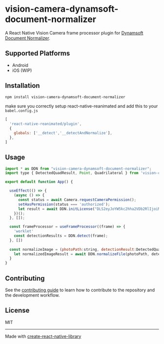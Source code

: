 # vision-camera-dynamsoft-document-normalizer

A React Native Vision Camera frame processor plugin for [Dynamsoft Document Normalizer](https://www.dynamsoft.com/document-normalizer/docs/).

## Supported Platforms

* Android
* iOS (WIP)

## Installation

```sh
npm install vision-camera-dynamsoft-document-normalizer
```

make sure you correctly setup react-native-reanimated and add this to your `babel.config.js`

```js
[
  'react-native-reanimated/plugin',
  {
    globals: ['__detect','__detectAndNormalize'],
  },
]
```


## Usage

```js
import * as DDN from "vision-camera-dynamsoft-document-normalizer";
import type { DetectedQuadResult, Point, Quadrilateral } from 'vision-camera-dynamsoft-document-normalizer';

export default function App() {

  useEffect(() => {
    (async () => {
      const status = await Camera.requestCameraPermission();
      setHasPermission(status === 'authorized');
      let result = await DDN.initLicense("DLS2eyJoYW5kc2hha2VDb2RlIjoiMjAwMDAxLTE2NDk4Mjk3OTI2MzUiLCJvcmdhbml6YXRpb25JRCI6IjIwMDAwMSIsInNlc3Npb25QYXNzd29yZCI6IndTcGR6Vm05WDJrcEQ5YUoifQ=="); // init license. Apply for a 30-day trial license here: https://www.dynamsoft.com/customer/license/trialLicense/?product=ddn
    })();
  }, []);

  const frameProcessor = useFrameProcessor((frame) => {
    'worklet'
    const detectionResults = DDN.detect(frame);
  }, [])
  
  const normalizeImage = (photoPath:string, detectionResult:DetectedQuadResult) => {
    let normalizedImageResult = await DDN.normalizeFile(photoPath, detectionResult.location,{saveNormalizationResultAsFile:true});
  }
}

```

## Contributing

See the [contributing guide](CONTRIBUTING.md) to learn how to contribute to the repository and the development workflow.

## License

MIT

---

Made with [create-react-native-library](https://github.com/callstack/react-native-builder-bob)
